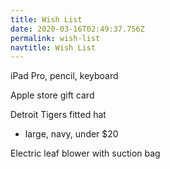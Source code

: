 ```yaml
---
title: Wish List
date: 2020-03-16T02:49:37.756Z
permalink: wish-list
navtitle: Wish List
---
```

iPad Pro, pencil, keyboard

Apple store gift card

Detroit Tigers fitted hat 

* large, navy, under $20

Electric leaf blower with suction bag